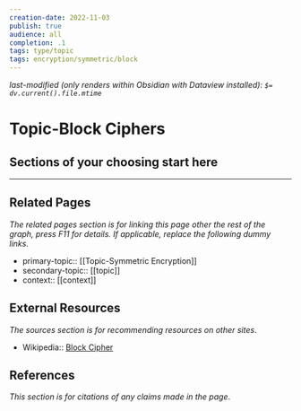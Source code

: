 ```yaml
---
creation-date: 2022-11-03
publish: true
audience: all
completion: .1
tags: type/topic
tags: encryption/symmetric/block
---
```

*last-modified (only renders within Obsidian with Dataview installed): `$= dv.current().file.mtime`*
# Topic-Block Ciphers

## Sections of your choosing start here

---
## Related Pages
*The related pages section is for linking this page other the rest of the graph, press F11 for details. If applicable, replace the following dummy links.*
- primary-topic:: [[Topic-Symmetric Encryption]]
- secondary-topic:: \[\[topic\]\]
- context:: \[\[context\]\]

## External Resources
*The sources section is for recommending resources on other sites*.
- Wikipedia:: [Block Cipher](https://en.wikipedia.org/wiki/https://en.wikipedia.org/wiki/Block_cipher)

## References
*This section is for citations of any claims made in the page*.
